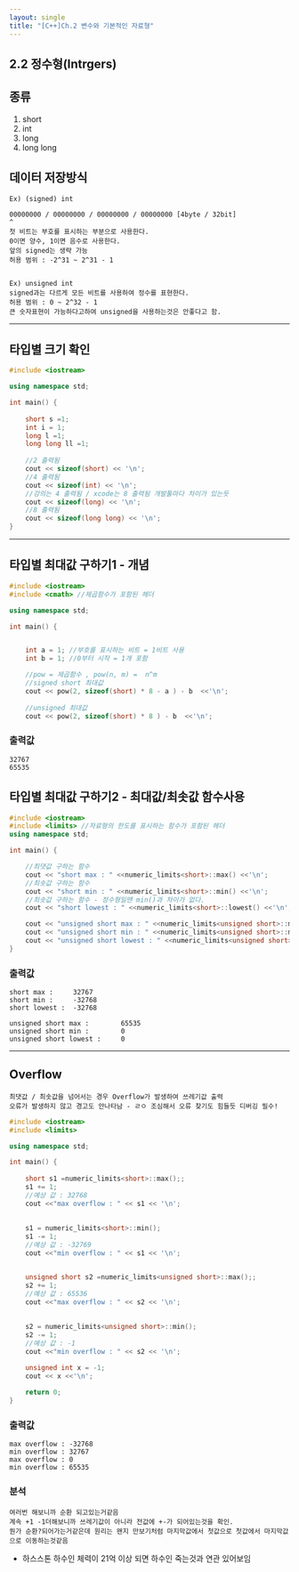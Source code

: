 ```yaml
---
layout: single
title: "[C++]Ch.2 변수와 기본적인 자료형"
---
```


## 2.2 정수형(Intrgers)


## 종류
1. short
2. int
3. long
4. long long

## 데이터 저장방식
    Ex) (signed) int

    00000000 / 00000000 / 00000000 / 00000000 [4byte / 32bit]
    ^
    첫 비트는 부호를 표시하는 부분으로 사용한다.
    0이면 양수, 1이면 음수로 사용한다.
    앞의 signed는 생략 가능
    허용 범위 : -2^31 ~ 2^31 - 1


    Ex) unsigned int
    signed과는 다르게 모든 비트를 사용하여 정수를 표현한다.
    허용 범위 : 0 ~ 2^32 - 1
    큰 숫자표현이 가능하다고하여 unsigned을 사용하는것은 안좋다고 함. 

---
## 타입별 크기 확인
```c++
#include <iostream>

using namespace std;

int main() {
    
    short s =1;
    int i = 1;
    long l =1;
    long long ll =1;
    
    //2 출력됨
    cout << sizeof(short) << '\n';
    //4 출력됨
    cout << sizeof(int) << '\n';
    //강의는 4 출력됨 / xcode는 8 출력됨 개발툴마다 차이가 있는듯
    cout << sizeof(long) << '\n';
    //8 출력됨
    cout << sizeof(long long) << '\n';
}
```
---
## 타입별 최대값 구하기1 - 개념
```c++
#include <iostream>
#include <cmath> //제곱함수가 포함된 헤더

using namespace std;

int main() {


    int a = 1; //부호를 표시하는 비트 = 1비트 사용
    int b = 1; //0부터 시작 = 1개 포함

    //pow = 제곱함수 , pow(n, m) =  n^m
    //signed short 최대값 
    cout << pow(2, sizeof(short) * 8 - a ) - b  <<'\n';
   
    //unsigned 최대값
    cout << pow(2, sizeof(short) * 8 ) - b  <<'\n';
``` 
### 출력값
    32767
    65535

## 타입별 최대값 구하기2 - 최대값/최솟값 함수사용
```c++
#include <iostream>
#include <limits> //자료형의 한도를 표시하는 함수가 포함된 헤더
using namespace std;

int main() {

    //최댓값 구하는 함수
    cout << "short max : " <<numeric_limits<short>::max() <<'\n';
    //최솟값 구하는 함수
    cout << "short min : " <<numeric_limits<short>::min() <<'\n';
    //최솟값 구하는 함수 - 정수형일땐 min()과 차이가 없다.
    cout << "short lowest : " <<numeric_limits<short>::lowest() <<'\n';

    cout << "unsigned short max : " <<numeric_limits<unsigned short>::max() <<'\n';
    cout << "unsigned short min : " <<numeric_limits<unsigned short>::min() <<'\n';
    cout << "unsigned short lowest : " <<numeric_limits<unsigned short>::lowest() <<'\n';
}
```
### 출력값
    short max : 	32767
    short min : 	-32768      
    short lowest : 	-32768

    unsigned short max : 	    65535
    unsigned short min : 	    0
    unsigned short lowest : 	0
    
---
## Overflow
    최댓값 / 최솟값을 넘어서는 경우 Overflow가 발생하여 쓰레기값 출력
    오류가 발생하지 않고 경고도 안나타남 - ㄹㅇ 조심해서 오류 찾기도 힘들듯 디버깅 필수!

```c++
#include <iostream>
#include <limits> 

using namespace std;

int main() {
       
    short s1 =numeric_limits<short>::max();;
    s1 += 1; 
    //예상 값 : 32768    
    cout <<"max overflow : " << s1 << '\n';
    
    
    s1 = numeric_limits<short>::min();
    s1 -= 1;
    //예상 값 : -32769
    cout <<"min overflow : " << s1 << '\n';


    unsigned short s2 =numeric_limits<unsigned short>::max();;
    s2 += 1; 
    //예상 값 : 65536    
    cout <<"max overflow : " << s2 << '\n';
    
    
    s2 = numeric_limits<unsigned short>::min();
    s2 -= 1;
    //예상 값 : -1
    cout <<"min overflow : " << s2 << '\n';

    unsigned int x = -1;
    cout << x <<'\n';
    
    return 0;
}
``` 

### 출력값
    max overflow : -32768
    min overflow : 32767    
    max overflow : 0
    min overflow : 65535

### 분석
    여러번 해보니까 순환 되고있는거같음
    계속 +1 -1더해보니까 쓰레기값이 아니라 전값에 +-가 되어있는것을 확인.
    뭔가 순환?되어가는거같은데 원리는 왠지 만보기처럼 마지막값에서 첫값으로 첫값에서 마지막값으로 이동하는것같음
* 하스스톤 하수인 체력이 21억 이상 되면 하수인 죽는것과 연관 있어보임 
 